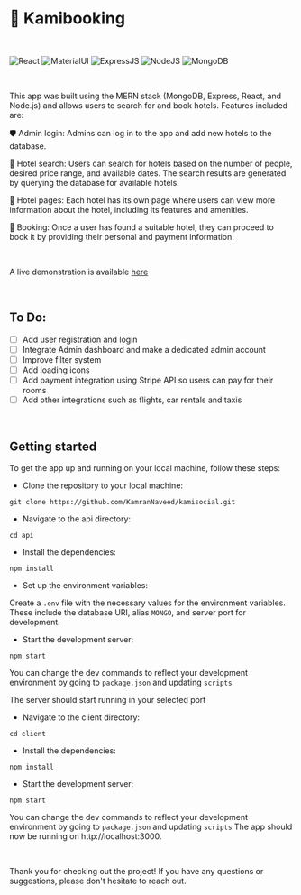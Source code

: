 # 🔖 Kamibooking

<br>

![React](https://img.shields.io/badge/React-555?style=for-the-badge&logo=React&logoColor=61DAFB) ![MaterialUI](https://img.shields.io/badge/MaterialUI-007FFF?style=for-the-badge&logo=MUI&logoColor=white) ![ExpressJS](https://img.shields.io/badge/express.js-555?style=for-the-badge&logo=Express&logoColor=white) ![NodeJS](https://img.shields.io/badge/Node.js-339933?style=for-the-badge&logo=Node.js&logoColor=white) ![MongoDB](https://img.shields.io/badge/MongoDB-77B829?style=for-the-badge&logo=MongoDB&logoColor=white)

<br>

This app was built using the MERN stack (MongoDB, Express, React, and Node.js) and allows users to search for and book hotels. Features included are:

🛡 Admin login: Admins can log in to the app and add new hotels to the database.

🔎 Hotel search: Users can search for hotels based on the number of people, desired price range, and available dates. The search results are generated by querying the database for available hotels.

🏩 Hotel pages: Each hotel has its own page where users can view more information about the hotel, including its features and amenities.

🛌 Booking: Once a user has found a suitable hotel, they can proceed to book it by providing their personal and payment information.

<br>

A live demonstration is available [here](https://kamibooking.onrender.com)

<br> 

## To Do:

- [ ] Add user registration and login
- [ ] Integrate Admin dashboard and make a dedicated admin account
- [ ] Improve filter system
- [ ] Add loading icons
- [ ] Add payment integration using Stripe API so users can pay for their rooms
- [ ] Add other integrations such as flights, car rentals and taxis

<br>

## Getting started

To get the app up and running on your local machine, follow these steps:

- Clone the repository to your local machine:

```
git clone https://github.com/KamranNaveed/kamisocial.git
```
- Navigate to the api directory:
```
cd api
```
- Install the dependencies:
```
npm install
```
- Set up the environment variables:

Create a ```.env``` file with the necessary values for the environment variables. These include the database URI, alias ```MONGO```, and server port for development.

- Start the development server:
```
npm start
```
You can change the dev commands to reflect your development environment by going to ```package.json``` and updating ```scripts```

The server should start running in your selected port

- Navigate to the client directory:
```
cd client
```
- Install the dependencies:
```
npm install
```
- Start the development server:
```
npm start
```
You can change the dev commands to reflect your development environment by going to ```package.json``` and updating ```scripts```
The app should now be running on http://localhost:3000.

<br>

Thank you for checking out the project! If you have any questions or suggestions, please don't hesitate to reach out.

